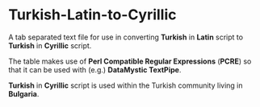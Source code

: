 # Turkish-Latin-to-Cyrillic
A tab separated text file for use in converting **Turkish** in **Latin** script to **Turkish** in **Cyrillic** script.

The table makes use of **Perl Compatible Regular Expressions** (**PCRE**) so that it can be used with (e.g.) **DataMystic TextPipe**.

**Turkish** in **Cyrillic** script is used within the Turkish community living in **Bulgaria**.
